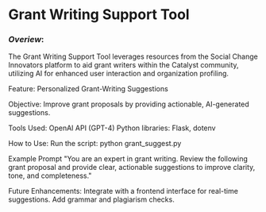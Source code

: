 # Grant Writing Support Tool

### *Overiew*: 
The Grant Writing Support Tool leverages resources from the Social Change Innovators platform to aid grant writers within the Catalyst community, utilizing AI for enhanced user interaction and organization profiling.

Feature: Personalized Grant-Writing Suggestions

Objective: Improve grant proposals by providing actionable, AI-generated suggestions.

Tools Used:
OpenAI API (GPT-4)
Python libraries: Flask, dotenv

How to Use:
Run the script: python grant_suggest.py

Example Prompt
"You are an expert in grant writing. Review the following grant proposal and provide 
clear, actionable suggestions to improve clarity, tone, and completeness." 

Future Enhancements:
Integrate with a frontend interface for real-time suggestions.
Add grammar and plagiarism checks.
